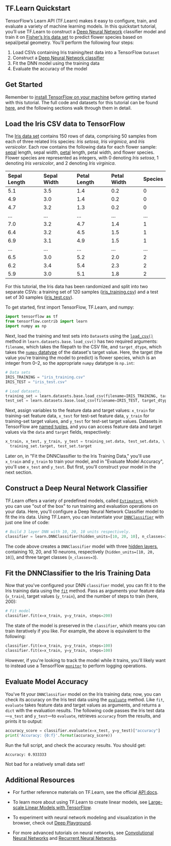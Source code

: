 ## TF.Learn Quickstart

TensorFlow’s Learn API (TF.Learn) makes it easy to configure, train, and evaluate a
variety of machine learning models. In this quickstart tutorial, you’ll use TF.Learn
to construct a [Deep Neural Network](https://en.wikipedia.org/wiki/Artificial_neural_network)
classifier model and train it on [Fisher’s Iris data set](https://en.wikipedia.org/wiki/Iris_flower_data_set)
to predict flower species based on sepal/petal geometry. You’ll perform the following four steps:

1. Load CSVs containing Iris training/test data into a TensorFlow `Dataset`
2. Construct a [Deep Neural Network classifier](https://www.tensorflow.org/versions/r0.9/api_docs/python/contrib.learn.html#DNNClassifier)
3. Fit the DNN model using the training data
4. Evaluate the accuracy of the model

## Get Started
Remember to [install TensorFlow on your machine](https://www.tensorflow.org/versions/r0.9/get_started/os_setup.html#download-and-setup) 
before getting started with this tutorial. The full code and datasets for this tutorial
can be found [here](https://www.tensorflow.org/code/tensorflow/examples/tutorials/tflearnqs/),
and the following sections walk through them in detail.

## Load the Iris CSV data to TensorFlow

The [Iris data set](https://en.wikipedia.org/wiki/Iris_flower_data_set) 
contains 150 rows of data, comprising 50 samples from each of three related 
Iris species: *Iris setosa*, *Iris virginica*, and *Iris versicolor*. Each row 
contains the following data for each flower sample: [sepal](https://en.wikipedia.org/wiki/Sepal) 
length, sepal width, [petal](https://en.wikipedia.org/wiki/Petal) length, petal width,
and flower species. Flower species are represented as integers, with 0 denoting *Iris
setosa*, 1 denoting *Iris versicolor*, and 2 denoting *Iris virginica*.

Sepal Length | Sepal Width | Petal Length | Petal Width | Species
:----------- | :---------- | :----------- | :---------- | :------
5.1          | 3.5         | 1.4          | 0.2         | 0
4.9          | 3.0         | 1.4          | 0.2         | 0
4.7          | 3.2         | 1.3          | 0.2         | 0
&hellip;     | &hellip;    | &hellip;     | &hellip;    | &hellip;
7.0          | 3.2         | 4.7          | 1.4         | 1
6.4          | 3.2         | 4.5          | 1.5         | 1
6.9          | 3.1         | 4.9          | 1.5         | 1
&hellip;     | &hellip;    | &hellip;     | &hellip;    | &hellip;
6.5          | 3.0         | 5.2          | 2.0         | 2
6.2          | 3.4         | 5.4          | 2.3         | 2
5.9          | 3.0         | 5.1          | 1.8         | 2

<!-- TODO: The rest of this section presumes that CSVs will live in same directory as tutorial examples; if not, update links and code -->
For this tutorial, the Iris data has been randomized and split into two separate CSVs: 
a training set of 120 samples ([iris_training.csv](https://www.tensorflow.org/code/tensorflow/examples/tutorials/tflearnqs/iris_training.csv))
and a test set of 30 samples ([iris_test.csv](https://www.tensorflow.org/code/tensorflow/examples/tutorials/tflearnqs/iris_test.csv)).

To get started, first import TensorFlow, TF.Learn, and numpy:

```python
import tensorflow as tf
from tensorflow.contrib import learn
import numpy as np
```

Next, load the training and test sets into `Dataset`s using the [`load_csv()`](https://github.com/tensorflow/tensorflow/blob/master/tensorflow/contrib/learn/python/learn/datasets/base.py#L36) 
method in `learn.datasets.base`. `load_csv()` has two required arguments: 
`filename`, which takes the filepath to the CSV file, 
and `target_dtype`, which takes the [`numpy` datatype](http://docs.scipy.org/doc/numpy/user/basics.types.html)
of the dataset's target value. Here, the target (the value you're training the model to predict) is
flower species, which is an integer from 0&ndash;2, so the appropriate `numpy` datatype is `np.int`:

```python
# Data sets
IRIS_TRAINING = "iris_training.csv"
IRIS_TEST = "iris_test.csv"

# Load datasets.
training_set = learn.datasets.base.load_csv(filename=IRIS_TRAINING, target_dtype=np.int)
test_set = learn.datasets.base.load_csv(filename=IRIS_TEST, target_dtype=np.int)
```

Next, assign variables to the feature data and target values: `x_train` for training-set feature data,
`x_test` for test-set feature data, `y_train` for training-set target values, and `y_test` for test-set
target values. Datasets in TensorFlow are [named tuples](https://docs.python.org/2/library/collections.html#collections.namedtuple),
and you can access feature data and target values via the `data` and `target` fields, respectively:

```python
x_train, x_test, y_train, y_test = training_set.data, test_set.data, \
  training_set.target, test_set.target
```

Later on, in "Fit the DNNClassifier to the Iris Training Data," you'll use `x_train` and `y_train` to 
train your model, and in "Evaluate Model Accuracy", you'll use `x_test` and `y_test`. But first,
you'll construct your model in the next section.

## Construct a Deep Neural Network Classifier

TF.Learn offers a variety of predefined models, called [`Estimator`s](https://www.tensorflow.org/versions/r0.9/api_docs/python/contrib.learn.html#estimators), 
which you can use "out of the box" to run training and evaluation operations on your data. 
Here, you'll configure a Deep Neural Network Classifier model to fit the iris data. Using TF.Learn, 
you can instantiate your [`DNNClassifier`](https://www.tensorflow.org/versions/r0.9/api_docs/python/contrib.learn.html#DNNClassifier)
with just one line of code:

```python
# Build 3 layer DNN with 10, 20, 10 units respectively. 
classifier = learn.DNNClassifier(hidden_units=[10, 20, 10], n_classes=3)
```

The code above creates a `DNNClassifier` model with three [hidden layers](http://stats.stackexchange.com/questions/181/how-to-choose-the-number-of-hidden-layers-and-nodes-in-a-feedforward-neural-netw), 
containing 10, 20, and 10 neurons, respectively (`hidden_units=[10, 20, 10]`), and three target
classes (`n_classes=3`).


## Fit the DNNClassifier to the Iris Training Data

Now that you've configured your DNN `classifier` model, you can fit it to the Iris training data
using the [`fit`](https://www.tensorflow.org/versions/r0.9/api_docs/python/contrib.learn.html#BaseEstimator.fit) 
method. Pass as arguments your feature data (`x_train`), target values
(`y_train`), and the number of steps to train (here, 200):

```python
# Fit model
classifier.fit(x=x_train, y=y_train, steps=200)
```

<!-- Style the below (up to the next section) as an aside (note?) -->

<!-- Pretty sure the following is correct, but maybe a SWE could verify? -->
The state of the model is preserved in the `classifier`, which means you can train iteratively if
you like. For example, the above is equivalent to the following:

```python
classifier.fit(x=x_train, y=y_train, steps=100)
classifier.fit(x=x_train, y=y_train, steps=100)
```

<!-- TODO: When tutorial exists for monitoring, link to it here -->
However, if you're looking to track the model while it trains, you'll likely
want to instead use a TensorFlow [`monitor`](https://github.com/tensorflow/tensorflow/blob/master/tensorflow/contrib/learn/python/learn/monitors.py)
to perform logging operations.

## Evaluate Model Accuracy

You've fit your `DNNClassifier` model on the Iris training data; now, you can check its accuracy on
the Iris test data using the [`evaluate`](https://www.tensorflow.org/versions/r0.9/api_docs/python/contrib.learn.html#BaseEstimator.evaluate)
method. Like `fit`, `evaluate` takes feature data and target values as arguments,
and returns a `dict` with the evaluation results. The following code passes the Iris
test data&mdash;`x_test` and `y_test`&mdash;to `evaluate`, retrieves `accuracy` from the
results, and prints it to output:

```python
accuracy_score = classifier.evaluate(x=x_test, y=y_test)["accuracy"]
print('Accuracy: {0:f}'.format(accuracy_score))
```

Run the full script, and check the accuracy results. You should get:

```
Accuracy: 0.933333
```

Not bad for a relatively small data set!

## Additional Resources

* For further reference materials on TF.Learn, see the official [API docs](https://www.tensorflow.org/versions/r0.9/api_docs/python/contrib.learn.html).

<!-- David, will the below be live when this tutorial is released? -->
* To learn more about using TF.Learn to create linear models, see 
[Large-scale Linear Models with TensorFlow](https://www.tensorflow.org/versions/r0.9/tutorials/linear/index.html).

* To experiment with neural network modeling and visualization in the browser, check out [Deep Playground](http://playground.tensorflow.org/).

* For more advanced tutorials on neural networks, see [Convolutional Neural Networks](https://www.tensorflow.org/versions/r0.9/tutorials/deep_cnn/index.html)
and [Recurrent Neural Networks](https://www.tensorflow.org/versions/r0.9/tutorials/recurrent/index.html).
